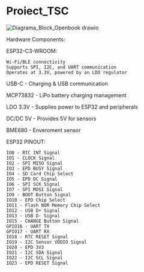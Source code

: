 # Proiect_TSC

![Diagrama_Block_Openbook drawio](https://github.com/user-attachments/assets/68c5a4ed-2c58-4e37-9742-be7280558ab6)

  Hardware Components:

  ESP32-C3-WROOM:
    
    Wi-Fi/BLE connectivity
    Supports SPI, I2C, and UART communication
    Operates at 3.3V, powered by an LDO regulator

  USB-C - Charging & USB communication
  
  MCP73832 - LiPo battery charging management
  
  LDO 3.3V - Supplies power to ESP32 and peripherals
  
  DC/DC 5V - Provides 5V for sensors
  
  BME680 - Enveroment sensor

ESP32 PINOUT:

    IO0 - RTC INT Signal
    IO1 - CLOCK Signal
    IO2 - SPI MISO Signal
    IO3 - EPD BUSY Signal
    IO4 - SD Card Chip Select
    IO5 - EPD DC Signal
    IO6 - SPI SCK Signal
    IO7 - SPI MOSI Signal
    IO9 - BOOT Button Signal
    IO10 - EPD Chip Select
    IO11 - Flash NOR Memory Chip Select
    IO12 - USB D+ Signal
    IO13 - USB D- Signal
    IO15 - CHANGE Button Signal
    GPIO16 - UART TX
    GPIO17 - UART RX
    IO18 - RTC RESET Signal
    IO19 - I2C Sensor VDDIO Signal
    IO20 - EPD 3V3
    IO21 - I2C SDA Signal
    IO22 - I2C SCL Signal
    IO23 - EPD RESET Signal
